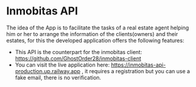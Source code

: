 # Inmobitas API

The idea of the App is to facilitate the tasks of a real estate agent helping him or her to arrange the information of the clients(owners) and their estates, for this the developed application offers the following features:

* This API is the counterpart for the inmobitas client: https://github.com/GhostOrder28/inmobitas-client 
* You can visit the live application here: https://inmobitas-api-production.up.railway.app , it requires a registration but you can use a fake email, there is no verification.
